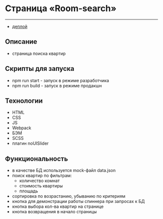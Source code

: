 # Страница «Room-search»
***

- [деплой](https://grade-nmishaev.herokuapp.com/room-search.html)

## Описание
- страница поиска квартир

## Скрипты для запуска
- npm run start - запуск в режиме разработчика
- npm run build - запуск в режиме продакшн

## Технологии
- HTML
- CSS
- JS
- Webpack
- БЭМ
- SCSS
- плагин noUISlider

## Функциональность
- в качестве БД используется mock-файл data.json
- поиск квартир по фильтрам:
  - количество комнат
  - стоимость квартиры
  - площадь
- сортировка по возрастанию, убыванию по критериям
- кнопка для демонстрации работы спиннера при запросах к БД
- кнопка выбора кол-ва квартир на странице
- кнопка возвращения в начало страницы